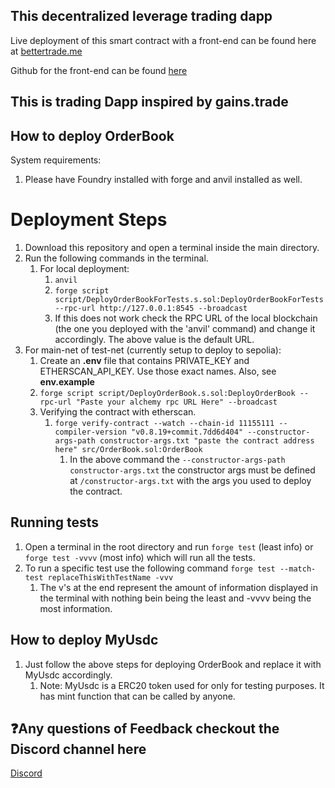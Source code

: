 ## This decentralized leverage trading dapp

Live deployment of this smart contract with a front-end can be found here at [bettertrade.me](bettertrade.me)

Github for the front-end can be found [here](https://github.com/IzuMan0x/decentralized-leveraged-trading-frontend)

## This is trading Dapp inspired by gains.trade

## How to deploy OrderBook

System requirements:

1.  Please have Foundry installed with forge and anvil installed as well.

# Deployment Steps

1.  Download this repository and open a terminal inside the main directory.
1.  Run the following commands in the terminal.
    1. For local deployment:
       1. `anvil`
       2. `forge script script/DeployOrderBookForTests.s.sol:DeployOrderBookForTests --rpc-url http://127.0.0.1:8545 --broadcast`
       3. If this does not work check the RPC URL of the local blockchain (the one you deployed with the 'anvil' command) and change it accordingly. The above value is the default URL.
1.  For main-net of test-net (currently setup to deploy to sepolia):
    1.  Create an **.env** file that contains PRIVATE_KEY and ETHERSCAN_API_KEY. Use those exact names. Also, see **env.example**
    2.  `forge script script/DeployOrderBook.s.sol:DeployOrderBook --rpc-url "Paste your alchemy rpc URL Here" --broadcast`
    3.  Verifying the contract with etherscan.
        1.  `forge verify-contract --watch --chain-id 11155111 --compiler-version "v0.8.19+commit.7dd6d404" --constructor-args-path constructor-args.txt "paste the contract address here" src/OrderBook.sol:OrderBook`
            1.  In the above command the `--constructor-args-path constructor-args.txt` the constructor args must be defined at `/constructor-args.txt` with the args you used to deploy the contract.

## Running tests

1. Open a terminal in the root directory and run `forge test` (least info) or `forge test -vvvv` (most info) which will run all the tests.
2. To run a specific test use the following command `forge test --match-test replaceThisWithTestName -vvv  `
   1. The v's at the end represent the amount of information displayed in the terminal with nothing bein being the least and -vvvv being the most information.

## How to deploy MyUsdc

1. Just follow the above steps for deploying OrderBook and replace it with MyUsdc accordingly.
   1. Note: MyUsdc is a ERC20 token used for only for testing purposes. It has mint function that can be called by anyone.

## ❓Any questions of Feedback checkout the Discord channel here

[Discord](https://discord.com/invite/ra4gsDKy7Z)
